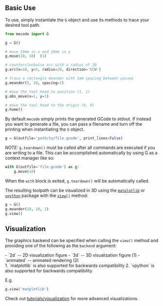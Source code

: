 ## Basic Use

To use, simply instantiate the `G` object and use its methods to trace your
desired tool path.

```python
from mecode import G

g = G()

# move 10mm in x and 10mm in y
g.move(10, 10)  (1)

# counterclockwise arc with a radius of 20
g.arc(x=10, y=5, radius=20, direction='CCW')

# trace a rectangle meander with 1mm spacing between passes
g.meander(5, 10, spacing=1)

# move the tool head to position (1, 1)
g.abs_move(x=1, y=1)  

# move the tool head to the origin (0, 0)
g.home()
```

By default `mecode` simply prints the generated GCode to stdout. If instead you
want to generate a file, you can pass a filename and turn off the printing when
instantiating the `G` object.

```python
g = G(outfile='path/to/file.gcode', print_lines=False)
```

*NOTE:* `g.teardown()` must be called after all commands are executed if you
are writing to a file. This can be accomplished automatically by using G as
a context manager like so:

```python
with G(outfile='file.gcode') as g:
    g.move(10)
```

When the `with` block is exited, `g.teardown()` will be automatically called.

The resulting toolpath can be visualized in 3D using the [`matplotlib`](https://matplotlib.org/) or [`vpython`](https://vpython.org/)
package with the [`view()`](api-reference/mecode.md/#mecode.main.G.view) method:

```python
g = G()
g.meander(10, 10, 1)
g.view()
```

## Visualization
The graphics backend can be specified when calling the `view()` method and providing one of the following as the `backend` argument:

<div class="annotate" markdown>
- `2d` -- 2D visualization figure
- `3d` -- 3D visualization figure (1)
- `animated` -- animated rendering (2)
</div>
1.  `matplotlib` is also supported for backwards compatibility
2.  `vpython` is also supported for backwards compatibility


E.g.
```python
g.view('matplotlib')
```

Check out [tutorials/visualization](tutorials/visualization.md) for more advanced visualizations.